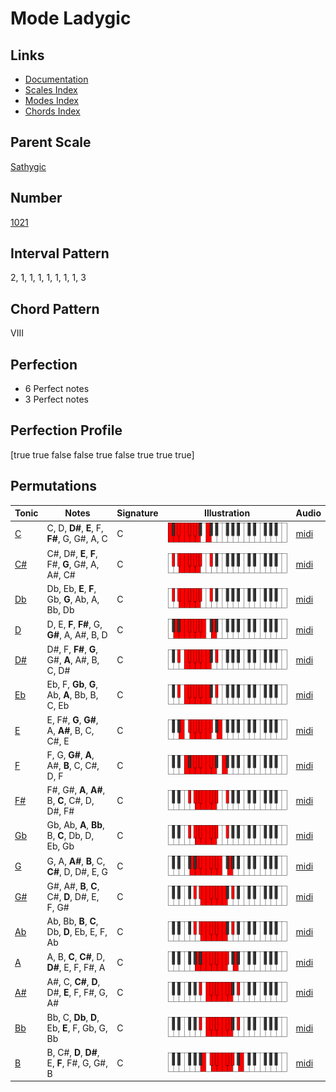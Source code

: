# Mode Ladygic

## Links

- [Documentation](index.md)
- [Scales Index](Scales.md)
- [Modes Index](Modes.md)
- [Chords Index](Chords.md)

## Parent Scale

[Sathygic](ScaleSathygic.md)

## Number

[1021](https://ianring.com/musictheory/scales/1021)

## Interval Pattern

2, 1, 1, 1, 1, 1, 1, 1, 3

## Chord Pattern

VIII

## Perfection

- 6 Perfect notes
- 3 Perfect notes

## Perfection Profile

[true true false false true false true true true]

## Permutations

| Tonic | Notes | Signature | Illustration | Audio |
|-------|-------|-----------|--------------|-------|
| [C](ModeCNaturalLadygic.md) | C, D, **D#**, **E**, F, **F#**, G, G#, A, C | C | ![CNaturalLadygic](ModeCNaturalLadygic.png) | [midi](https://github.com/edipermadi/music/blob/main/docs/ModeCNaturalLadygic.mid?raw=true) |
| [C#](ModeCSharpLadygic.md) | C#, D#, **E**, **F**, F#, **G**, G#, A, A#, C# | C | ![CSharpLadygic](ModeCSharpLadygic.png) | [midi](https://github.com/edipermadi/music/blob/main/docs/ModeCSharpLadygic.mid?raw=true) |
| [Db](ModeDFlatLadygic.md) | Db, Eb, **E**, **F**, Gb, **G**, Ab, A, Bb, Db | C | ![DFlatLadygic](ModeDFlatLadygic.png) | [midi](https://github.com/edipermadi/music/blob/main/docs/ModeDFlatLadygic.mid?raw=true) |
| [D](ModeDNaturalLadygic.md) | D, E, **F**, **F#**, G, **G#**, A, A#, B, D | C | ![DNaturalLadygic](ModeDNaturalLadygic.png) | [midi](https://github.com/edipermadi/music/blob/main/docs/ModeDNaturalLadygic.mid?raw=true) |
| [D#](ModeDSharpLadygic.md) | D#, F, **F#**, **G**, G#, **A**, A#, B, C, D# | C | ![DSharpLadygic](ModeDSharpLadygic.png) | [midi](https://github.com/edipermadi/music/blob/main/docs/ModeDSharpLadygic.mid?raw=true) |
| [Eb](ModeEFlatLadygic.md) | Eb, F, **Gb**, **G**, Ab, **A**, Bb, B, C, Eb | C | ![EFlatLadygic](ModeEFlatLadygic.png) | [midi](https://github.com/edipermadi/music/blob/main/docs/ModeEFlatLadygic.mid?raw=true) |
| [E](ModeENaturalLadygic.md) | E, F#, **G**, **G#**, A, **A#**, B, C, C#, E | C | ![ENaturalLadygic](ModeENaturalLadygic.png) | [midi](https://github.com/edipermadi/music/blob/main/docs/ModeENaturalLadygic.mid?raw=true) |
| [F](ModeFNaturalLadygic.md) | F, G, **G#**, **A**, A#, **B**, C, C#, D, F | C | ![FNaturalLadygic](ModeFNaturalLadygic.png) | [midi](https://github.com/edipermadi/music/blob/main/docs/ModeFNaturalLadygic.mid?raw=true) |
| [F#](ModeFSharpLadygic.md) | F#, G#, **A**, **A#**, B, **C**, C#, D, D#, F# | C | ![FSharpLadygic](ModeFSharpLadygic.png) | [midi](https://github.com/edipermadi/music/blob/main/docs/ModeFSharpLadygic.mid?raw=true) |
| [Gb](ModeGFlatLadygic.md) | Gb, Ab, **A**, **Bb**, B, **C**, Db, D, Eb, Gb | C | ![GFlatLadygic](ModeGFlatLadygic.png) | [midi](https://github.com/edipermadi/music/blob/main/docs/ModeGFlatLadygic.mid?raw=true) |
| [G](ModeGNaturalLadygic.md) | G, A, **A#**, **B**, C, **C#**, D, D#, E, G | C | ![GNaturalLadygic](ModeGNaturalLadygic.png) | [midi](https://github.com/edipermadi/music/blob/main/docs/ModeGNaturalLadygic.mid?raw=true) |
| [G#](ModeGSharpLadygic.md) | G#, A#, **B**, **C**, C#, **D**, D#, E, F, G# | C | ![GSharpLadygic](ModeGSharpLadygic.png) | [midi](https://github.com/edipermadi/music/blob/main/docs/ModeGSharpLadygic.mid?raw=true) |
| [Ab](ModeAFlatLadygic.md) | Ab, Bb, **B**, **C**, Db, **D**, Eb, E, F, Ab | C | ![AFlatLadygic](ModeAFlatLadygic.png) | [midi](https://github.com/edipermadi/music/blob/main/docs/ModeAFlatLadygic.mid?raw=true) |
| [A](ModeANaturalLadygic.md) | A, B, **C**, **C#**, D, **D#**, E, F, F#, A | C | ![ANaturalLadygic](ModeANaturalLadygic.png) | [midi](https://github.com/edipermadi/music/blob/main/docs/ModeANaturalLadygic.mid?raw=true) |
| [A#](ModeASharpLadygic.md) | A#, C, **C#**, **D**, D#, **E**, F, F#, G, A# | C | ![ASharpLadygic](ModeASharpLadygic.png) | [midi](https://github.com/edipermadi/music/blob/main/docs/ModeASharpLadygic.mid?raw=true) |
| [Bb](ModeBFlatLadygic.md) | Bb, C, **Db**, **D**, Eb, **E**, F, Gb, G, Bb | C | ![BFlatLadygic](ModeBFlatLadygic.png) | [midi](https://github.com/edipermadi/music/blob/main/docs/ModeBFlatLadygic.mid?raw=true) |
| [B](ModeBNaturalLadygic.md) | B, C#, **D**, **D#**, E, **F**, F#, G, G#, B | C | ![BNaturalLadygic](ModeBNaturalLadygic.png) | [midi](https://github.com/edipermadi/music/blob/main/docs/ModeBNaturalLadygic.mid?raw=true) |
